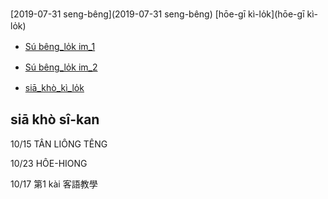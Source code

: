 [2019-07-31 seng-bêng](2019-07-31 seng-bêng) 
[hōe-gī kì-lo̍k](hōe-gī kì-lo̍k)

- [Sú bêng_lo̍k im_1](Sú-bêng_lo̍k-im)
- [Sú bêng_lo̍k im_2](Sú-bêng_lo̍k-im_2)

- [siā_khò_kì_lo̍k](siā_khò_kì_lo̍k)



siā khò sî-kan
----- 

10/15 TÂN LIÔNG TÊNG

10/23 HÔE-HIONG

10/17 第1 kài 客語教學 


